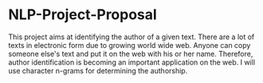 # NLP-Project-Proposal

This project aims at identifying the author of a given text. There are a lot of texts in electronic form due to growing world wide web. Anyone can copy someone else's text and put it on the web with his or her name. Therefore, author identification is becoming an important application on the web. I will use character n-grams for determining the authorship.
